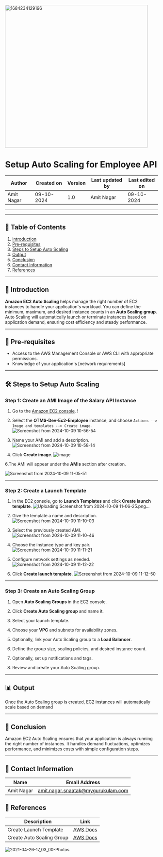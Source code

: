 



<img width="470" alt="1684234129196" src="https://github.com/user-attachments/assets/da7044c3-99d8-4790-8577-10d4e7fc5683">



# Setup Auto Scaling for Employee API


| Author      | Created on   | Version | Last updated by | Last edited on  |
|-------------|--------------|---------|-----------------|-----------------|
| Amit Nagar  | 09-10-2024   | 1.0     | Amit Nagar      | 09-10-2024      |

---
---

## 📑 Table of Contents

1. [Introduction](#Introduction)
2. [Pre-requisites](#Pre-requisites)
3. [Steps to Setup Auto Scaling](#Steps-to-Setup-Auto-Scaling)
4. [Output](#Output)
5. [Conclusion](#Conclusion)
6. [Contact Information](#Contact-Information)
7. [References](#References)

---

## 🌟 Introduction

**Amazon EC2 Auto Scaling** helps manage the right number of EC2 instances to handle your application's workload. You can define the minimum, maximum, and desired instance counts in an **Auto Scaling group**. Auto Scaling will automatically launch or terminate instances based on application demand, ensuring cost efficiency and steady performance.

---

## 🔑 Pre-requisites

- Access to the AWS Management Console or AWS CLI with appropriate permissions.
- Knowledge of your application's [network requirements]
---

## 🛠️ Steps to Setup Auto Scaling

### Step 1: Create an AMI Image of the Salary API Instance

1. Go to the [Amazon EC2 console](https://console.aws.amazon.com/ec2/).
   !

2. Select the **OTMS-Dev-Ec2-Employee** instance, and choose `Actions --> Image and templates --> Create image`.
![Screenshot from 2024-10-09 10-56-54](https://github.com/user-attachments/assets/4220d502-bcef-42a9-a0f7-f0b07c1cc431)

   
4. Name your AMI and add a description.
 ![Screenshot from 2024-10-09 10-58-14](https://github.com/user-attachments/assets/3c11344a-2d41-4b36-bc27-89408776bfa5)



5. Click **Create image**.
   ![image](https://github.com/user-attachments/assets/42ad3c01-a22a-4eec-bbee-1576c8b8777f)

6.The AMI will appear under the **AMIs** section after creation.
   
![Screenshot from 2024-10-09 11-05-51](https://github.com/user-attachments/assets/8658d92c-c5ec-41c9-8db4-c4cd9e79c7c9)


---

### Step 2: Create a Launch Template

1. In the EC2 console, go to **Launch Templates** and click **Create launch template**.
   ![Uploading Screenshot from 2024-10-09 11-06-25.png…]()



2. Give the template a name and description.
 ![Screenshot from 2024-10-09 11-10-03](https://github.com/user-attachments/assets/c4db740c-e5dd-4a1e-81ed-2f028208d3b2)


3. Select the previously created AMI.
![Screenshot from 2024-10-09 11-10-46](https://github.com/user-attachments/assets/234a8d9b-38cd-45ca-88ba-59fd34988855)


4. Choose the instance type and key pair.
 ![Screenshot from 2024-10-09 11-11-21](https://github.com/user-attachments/assets/d8426aab-92a7-488d-a72b-02f0504739b3)

 

5. Configure network settings as needed.
 ![Screenshot from 2024-10-09 11-12-22](https://github.com/user-attachments/assets/bf3416b4-92d4-47f9-b0bd-10494dc98cc8)

 

11. Click **Create launch template**.
![Screenshot from 2024-10-09 11-12-50](https://github.com/user-attachments/assets/a7a2e52d-e306-40ed-9ebf-31d09077a6ed)


---

### Step 3: Create an Auto Scaling Group

1. Open **Auto Scaling Groups** in the EC2 console.


2. Click **Create Auto Scaling group** and name it.

3. Select your launch template.
 
 
4. Choose your **VPC** and subnets for availability zones.



5. Optionally, link your Auto Scaling group to a **Load Balancer**.

6. Define the group size, scaling policies, and desired instance count.

7. Optionally, set up notifications and tags.

8. Review and create your Auto Scaling group.


---

## 📊 Output

Once the Auto Scaling group is created, EC2 instances will automatically scale based on demand



---

## 🎯 Conclusion

Amazon EC2 Auto Scaling ensures that your application is always running the right number of instances. It handles demand fluctuations, optimizes performance, and minimizes costs with simple configuration steps.

---
## 📧 Contact Information

| Name       | Email Address                              |
|------------|--------------------------------------------|
| Amit Nagar | amit.nagar.snaatak@mygurukulam.com       |


## 🔗 References

| Description                               | Link                                                                                                  |
| ----------------------------------------- | --------------------------------------------------------------------------------
| Create Launch Template                    | [AWS Docs](https://docs.aws.amazon.com/AWSEC2/latest/UserGuide/create-launch-template.html) |
| Create Auto Scaling Group                 | [AWS Docs](https://k21academy.com/amazon-web-services/aws-solutions-architect/aws-auto-scaling/) |

![2021-04-26-17_03_00-Photos](https://github.com/user-attachments/assets/69dc8349-aa1f-453e-96b1-925fef30915d)
